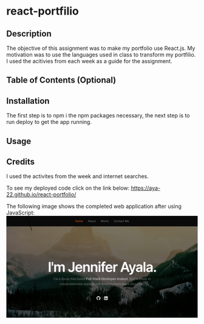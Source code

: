 # react-portfilio       
  
  ## Description
  The objective of this assignment was to make my portfolio use React.js. My motivation was to use the languages used in class to transform my portfilio. I used the acitivies from each week as a guide for the assignment. 
  
  
  ## Table of Contents (Optional)
  
 
  ## Installation
  The first step is to npm i the npm packages necessary, the next step is to run deploy to get the app running.
  
  ## Usage
  
  
  ## Credits
  I used the activites from the week and internet searches.

To see my deployed code click on the link below:
 https://aya-22.github.io/react-portfolio/

 The following image shows the completed web application after using JavaScript:
![image](react-profile-image.png)

